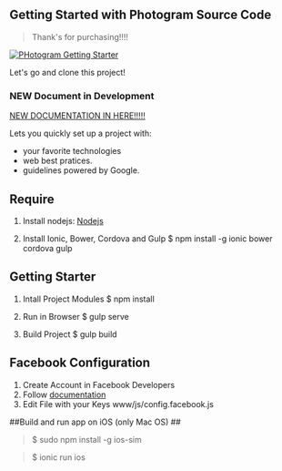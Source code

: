 ## Getting Started with Photogram Source Code

> Thank's for purchasing!!!!

[![PHotogram Getting Starter](http://img.youtube.com/vi/LpREY_bPJLc/0.jpg)](http://www.youtube.com/watch?v=LpREY_bPJLc)

Let's go and clone this project!

### NEW Document in Development

[NEW DOCUMENTATION IN HERE!!!!!](https://docs.google.com/presentation/d/1gWrISqNAihE3_t72zxuxUSl1LPwZkhiRSR-cPM9UmpQ/edit?usp=sharing)


Lets you quickly set up a project with:
 * your favorite technologies
 * web best pratices.
 * guidelines powered by Google.


## Require  ##
1) Install nodejs:
    [Nodejs](http://nodejs.org/)

2) Install Ionic, Bower, Cordova and Gulp
    $ npm install -g ionic bower cordova gulp

## Getting Starter  ##
1) Intall Project Modules
    $ npm install

2) Run in Browser
   $ gulp serve

3) Build Project
    $ gulp build

## Facebook Configuration ##

 1. Create Account in Facebook Developers
 2. Follow  [documentation](http://movibe.github.io/photogram-docs/#facebook)
 2. Edit File with your Keys www/js/config.facebook.js

##Build and run app on iOS (only Mac OS) ##
> $ sudo npm install -g ios-sim

> $ ionic run ios
